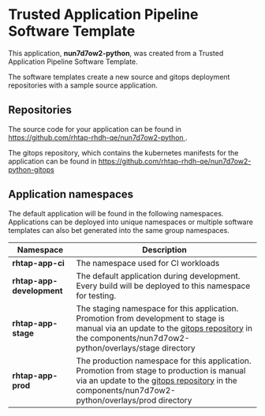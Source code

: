 # Trusted Application Pipeline Software Template

This application, **nun7d7ow2-python**, was created from a Trusted Application Pipeline Software Template.

The software templates create a new source and gitops deployment repositories with a sample source application. 

## Repositories

The source code for your application can be found in [https://github.com/rhtap-rhdh-qe/nun7d7ow2-python ](https://github.com/rhtap-rhdh-qe/nun7d7ow2-python ).
 
The gitops repository, which contains the kubernetes manifests for the application can be found in 
[https://github.com/rhtap-rhdh-qe/nun7d7ow2-python-gitops ](https://github.com/rhtap-rhdh-qe/nun7d7ow2-python-gitops ) 

## Application namespaces 

The default application will be found in the following namespaces. Applications can be deployed into unique namespaces or multiple software templates can also bet generated into the same group namespaces.  

|  Namespace   |  Description   |  
| -------- | -------- |
| **rhtap-app-ci** | The namespace used for CI workloads |
| **rhtap-app-development** | The default application during development. Every build will be deployed to this namespace for testing. |
| **rhtap-app-stage** | The staging namespace for this application. Promotion from development to stage is manual via an update to the [gitops repository](https://github.com/rhtap-rhdh-qe/nun7d7ow2-python-gitops ) in the components/nun7d7ow2-python/overlays/stage directory |
| **rhtap-app-prod** | The production namespace for this application. Promotion from stage to production is manual via an update to the [gitops repository](https://github.com/rhtap-rhdh-qe/nun7d7ow2-python-gitops ) in the components/nun7d7ow2-python/overlays/prod directory |